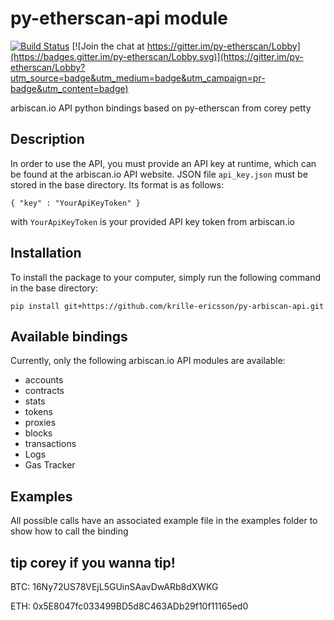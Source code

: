 # py-etherscan-api module

[![Build Status](https://secure.travis-ci.org/corpetty/py-etherscan-api.png?branch=master)](http://travis-ci.org/corpetty/py-etherscan-api) [![Join the chat at https://gitter.im/py-etherscan/Lobby](https://badges.gitter.im/py-etherscan/Lobby.svg)](https://gitter.im/py-etherscan/Lobby?utm_source=badge&utm_medium=badge&utm_campaign=pr-badge&utm_content=badge)

arbiscan.io API python bindings based on py-etherscan from corey petty

## Description

In order to use the API, you must provide an API key at runtime, which can be found at the arbiscan.io API website.
JSON file `api_key.json` must be stored in the base directory. Its format is as follows:

    { "key" : "YourApiKeyToken" }

with `YourApiKeyToken` is your provided API key token from arbiscan.io

## Installation

To install the package to your computer, simply run the following command in the base directory:

    pip install git+https://github.com/krille-ericsson/py-arbiscan-api.git

## Available bindings

Currently, only the following arbiscan.io API modules are available:

- accounts
- contracts
- stats
- tokens
- proxies
- blocks
- transactions
- Logs
- Gas Tracker

## Examples

All possible calls have an associated example file in the examples folder to show how to call the binding

## tip corey if you wanna tip!

BTC: 16Ny72US78VEjL5GUinSAavDwARb8dXWKG

ETH: 0x5E8047fc033499BD5d8C463ADb29f10f11165ed0

